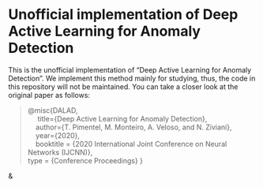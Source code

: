 
Unofficial implementation of Deep Active Learning for Anomaly Detection 
==
This is the unofficial implementation of “Deep Active Learning for Anomaly Detection”. We implement this method mainly for studying, thus, the code in this repository will not be maintained. You can take a closer look at the original paper as follows:
> @misc{DALAD,<br>
          &nbsp;&nbsp;&nbsp;&nbsp; title={Deep Active Learning for Anomaly
Detection}, <br>
        &nbsp;&nbsp;&nbsp;&nbsp;author={T. Pimentel, M. Monteiro, A. Veloso, and N. Ziviani},<br>
      &nbsp;&nbsp;&nbsp;&nbsp;year={2020},<br>
      &nbsp;&nbsp;&nbsp;&nbsp;booktitle = {2020 International Joint Conference on Neural Networks (IJCNN)},<br>
   type = {Conference Proceedings}
}

&
